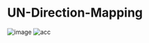 # UN-Direction-Mapping
![image](https://github.com/Layinginabliss/UN-Direction-Mapping/assets/83724924/2e444874-4944-49fe-bd7e-8764572eda6e)
![acc](https://github.com/Layinginabliss/UN-Direction-Mapping/assets/83724924/ceb943b5-1a0f-4957-9655-a7e94411147b)

